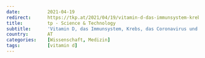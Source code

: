 ```yaml
---
date:          2021-04-19
redirect:      https://tkp.at/2021/04/19/vitamin-d-das-immunsystem-krebs-das-coronavirus-und-faktenchecker/
title:         tp - Science & Technology
subtitle:      'Vitamin D, das Immunsystem, Krebs, das Coronavirus und Faktenchecker'
country:       AT
categories:    [Wissenschaft, Medizin]
tags:          [vitamin d]
---
```

